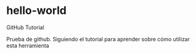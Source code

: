 # hello-world
GitHub Tutorial

Prueba de github. Siguiendo el tutorial para aprender sobre cómo utilizar esta herramienta
